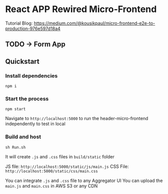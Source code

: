# React APP Rewired Micro-Frontend
Tutorial Blog: https://medium.com/@kousikpaul/micro-frontend-e2e-to-production-976e597d18a4

## TODO -> Form App

## Quickstart
### Install dependencies
```
npm i
```
### Start the process
```
npm start
```
Navigate to `http://localhost:5000` to run the header-micro-frontend independently to test in local

### Build and host
```
sh Run.sh
```
It will create `.js` and `.css` files in `build/static` folder

JS file: `http://localhost:5000/static/js/main.js`
CSS File: `http://localhost:5000/static/css/main.css`

You can integrate `.js` and `.css` file to any Aggregator UI
You can upload the `main.js` and `main.css` in AWS S3 or any CDN
